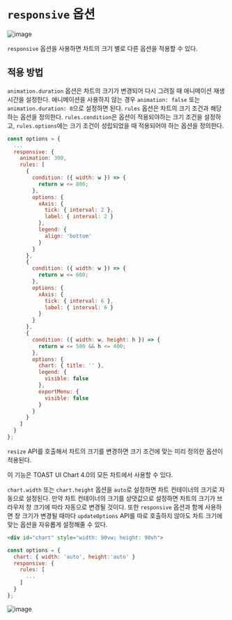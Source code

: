 # `responsive` 옵션

![image](https://user-images.githubusercontent.com/43128697/103403579-fb1a1b80-4b93-11eb-9b7f-de5d8683dccd.gif)

`responsive` 옵션을 사용하면 차트의 크기 별로 다른 옵션을 적용할 수 있다.
## 적용 방법

`animation.duration` 옵션은 차트의 크기가 변경되어 다시 그려질 때 애니메이션 재생 시간을 설정한다. 애니메이션을 사용하지 않는 경우 `animation: false` 또는 `animation.duration: 0`으로 설정하면 된다. `rules` 옵션은 차트의 크기 조건과 해당하는 옵션을 정의한다. `rules.condition`은 옵션이 적용되야하는 크기 조건을 설정하고, `rules.options`에는 크기 조건이 성립되었을 때 적용되어야 하는 옵션을 정의한다.

```js
const options = {
  ...
  responsive: {
    animation: 300,
    rules: [
      {
        condition: ({ width: w }) => {
          return w <= 800;
        },
        options: {
          xAxis: {
            tick: { interval: 2 },
            label: { interval: 2 }
          },
          legend: {
            align: 'bottom'
          }
        }
      },
      {
        condition: ({ width: w }) => {
          return w <= 600;
        },
        options: {
          xAxis: {
            tick: { interval: 6 },
            label: { interval: 6 }
          }
        }
      },
      {
        condition: ({ width: w, height: h }) => {
          return w <= 500 && h <= 400;
        },
        options: {
          chart: { title: '' },
          legend: {
            visible: false
          },
          exportMenu: {
            visible: false
          }
        }
      }
    ]
  }
};
```

`resize` API를 호출해서 차트의 크기를 변경하면 크기 조건에 맞는 미리 정의한 옵션이 적용된다.

이 기능은 TOAST UI Chart 4.0의 모든 차트에서 사용할 수 있다.

`chart.width` 또는 `chart.height` 옵션을 `auto`로 설정하면 차트 컨테이너의 크기로 자동으로 설정된다. 만약 차트 컨테이너의 크기를 상댓값으로 설정하면 차트의 크기가 브라우저 창 크기에 따라 자동으로 변경될 것이다. 또한 `responsive` 옵션과 함께 사용하면 창 크기가 변경될 때마다 `updateOptions` API를 따로 호출하지 않아도 차트 크기에 맞는 옵션을 자유롭게 설정해줄 수 있다.

```html
<div id="chart" style="width: 90vw; height: 90vh">
```

```js
const options = {
  chart: { width: 'auto', height:'auto' }
  responsive: {
    rules: [
      ...
    ]
  }
};
```

![image](https://user-images.githubusercontent.com/43128697/103401627-f9008e80-4b8c-11eb-8453-d64fe6830a9a.gif)
